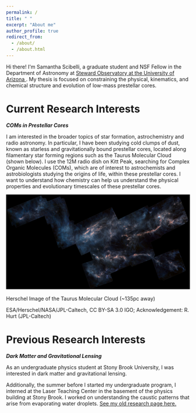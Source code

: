 ```yaml
---
permalink: /
title: " "
excerpt: "About me"
author_profile: true
redirect_from: 
  - /about/
  - /about.html
---
```


Hi there! I'm Samantha Scibelli, a graduate student and NSF Fellow in the Department of Astronomy at [Steward Observatory at the University of Arizona ](https://www.as.arizona.edu/). My thesis is focused on constraining the physical, kinematics, and chemical structure and evolution of low-mass prestellar cores.

Current Research Interests
======
***COMs in Prestellar Cores***

I am interested in the broader topics of star formation, astrochemistry and radio astronomy. In particular, I have been studying cold clumps of dust, known as starless and gravitationally bound prestellar cores, located along filamentary star forming regions such as the Taurus Molecular Cloud (shown below). I use the 12M radio dish on Kitt Peak, searching for Complex Organic Molecules (COMs), which are of interest to astrochemists and astrobiologists studying the origins of life, within these prestellar cores. I want to understand how chemistry can help us understand the physical properties and evolutionary timescales of these prestellar cores. 

![Taurus Molecular Cloud](/images/Herschel_Taurus_PACS-SPIRE_625.jpg)

Herschel Image of the Taurus Molecular Cloud (~135pc away)

ESA/Herschel/NASA/JPL-Caltech, CC BY-SA 3.0 IGO; Acknowledgement: R. Hurt (JPL-Caltech)


Previous Research Interests
======
***Dark Matter and Gravitational Lensing***

As an undergraduate physics student at Stony Brook University, I was interested in dark matter and gravitational lensing. 

Additionally, the summer before I started my undergraduate program, I interned at the Laser Teaching Center in the basement of the physics building at Stony Brook. I worked on understanding the caustic patterns that arise from evaporating water droplets. [See my old research page here.](https://laser.physics.sunysb.edu/_samantha/index.html)
